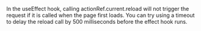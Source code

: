 In the useEffect hook, calling actionRef.current.reload will not trigger the request if it is called when the page first loads. You can try using a timeout to delay the reload call by 500 milliseconds before the effect hook runs.
